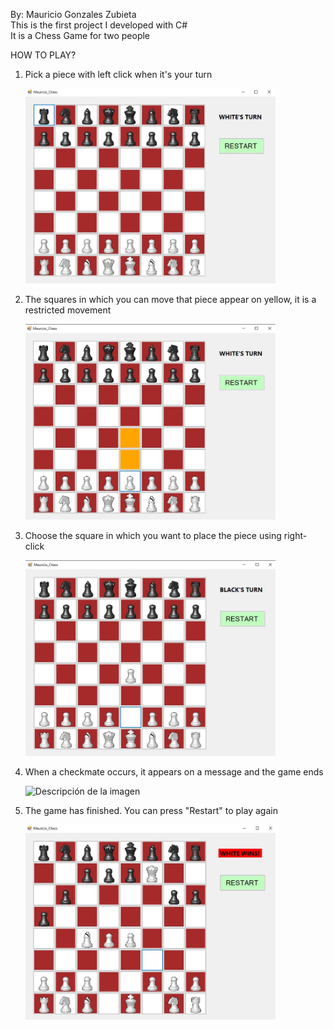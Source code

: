 By: Mauricio Gonzales Zubieta  
This is the first project I developed with C#  
It is a Chess Game for two people  

HOW TO PLAY?  
  
1) Pick a piece with left click when it's your turn

   <img src="https://github.com/MGonzalesZ/ChessGame/blob/master/MauricioGonzales_ChessGame/Bitacora/Game.JPG" alt="Descripción de la imagen" width="400"/>
    
3) The squares in which you can move that piece appear on yellow, it is a restricted movement
   
   <img src="https://github.com/MGonzalesZ/ChessGame/blob/master/MauricioGonzales_ChessGame/Bitacora/step1.JPG" alt="Descripción de la imagen" width="400"/>
   
5) Choose the square in which you want to place the piece using right-click

   <img src="https://github.com/MGonzalesZ/ChessGame/blob/master/MauricioGonzales_ChessGame/Bitacora/step2.JPG" alt="Descripción de la imagen" width="400"/>
   
7) When a checkmate occurs, it appears on a message and the game ends

   <img src="https://github.com/MGonzalesZ/ChessGame/assets/102996854/4cf2344a-9cbe-4f59-850a-a65363d36f4a" alt="Descripción de la imagen" width="400"/>

8) The game has finished. You can press "Restart" to play again

   <img src="https://github.com/MGonzalesZ/ChessGame/blob/master/MauricioGonzales_ChessGame/Bitacora/step4.JPG" alt="Descripción de la imagen" width="400"/>
   
